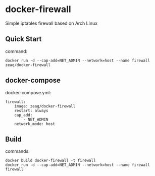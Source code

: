 # docker-firewall
Simple iptables firewall based on Arch Linux

## Quick Start
command:

    docker run -d --cap-add=NET_ADMIN --network=host --name firewall zeaq/docker-firewall

## docker-compose
docker-compose.yml:

    firewall:
        image: zeaq/docker-firewall
        restart: always
        cap_add:
            - NET_ADMIN
        network_mode: host

## Build
commands:

    docker build docker-firewall -t firewall
    docker run -d --cap-add=NET_ADMIN --network=host --name firewall firewall

